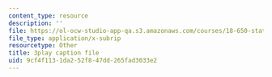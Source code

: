 ```yaml
---
content_type: resource
description: ''
file: https://ol-ocw-studio-app-qa.s3.amazonaws.com/courses/18-650-statistics-for-applications-fall-2016/9cf4f1131da252f847dd265fad3033e2_a66tfLdr6oY.srt
file_type: application/x-subrip
resourcetype: Other
title: 3play caption file
uid: 9cf4f113-1da2-52f8-47dd-265fad3033e2
---
```

